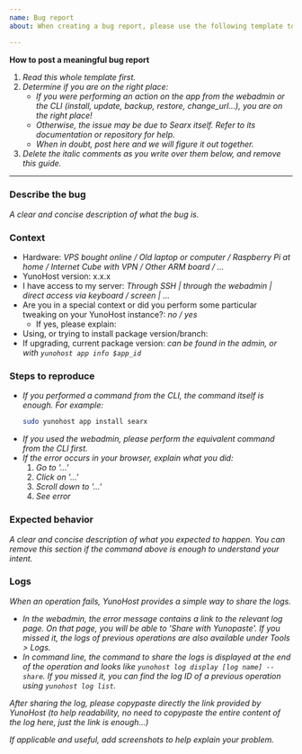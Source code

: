 ```yaml
---
name: Bug report
about: When creating a bug report, please use the following template to provide all the relevant information and help debugging efficiently.

---
```


**How to post a meaningful bug report**
1. *Read this whole template first.*
2. *Determine if you are on the right place:*
   - *If you were performing an action on the app from the webadmin or the CLI (install, update, backup, restore, change_url...), you are on the right place!*
   - *Otherwise, the issue may be due to Searx itself. Refer to its documentation or repository for help.*
   - *When in doubt, post here and we will figure it out together.*
3. *Delete the italic comments as you write over them below, and remove this guide.*
--- 

### Describe the bug

*A clear and concise description of what the bug is.*

### Context

- Hardware: *VPS bought online / Old laptop or computer / Raspberry Pi at home / Internet Cube with VPN / Other ARM board / ...*
- YunoHost version: x.x.x
- I have access to my server: *Through SSH | through the webadmin | direct access via keyboard / screen | ...*
- Are you in a special context or did you perform some particular tweaking on your YunoHost instance?: *no / yes*
  - If yes, please explain:
- Using, or trying to install package version/branch:
- If upgrading, current package version: *can be found in the admin, or with `yunohost app info $app_id`*

### Steps to reproduce

- *If you performed a command from the CLI, the command itself is enough. For example:*
    ```sh
    sudo yunohost app install searx
    ```
- *If you used the webadmin, please perform the equivalent command from the CLI first.*
- *If the error occurs in your browser, explain what you did:*
   1. *Go to '...'*
   2. *Click on '...'*
   3. *Scroll down to '...'*
   4. *See error*

### Expected behavior

*A clear and concise description of what you expected to happen. You can remove this section if the command above is enough to understand your intent.*

### Logs

*When an operation fails, YunoHost provides a simple way to share the logs.*
- *In the webadmin, the error message contains a link to the relevant log page. On that page, you will be able to 'Share with Yunopaste'. If you missed it, the logs of previous operations are also available under Tools > Logs.*
- *In command line, the command to share the logs is displayed at the end of the operation and looks like `yunohost log display [log name] --share`. If you missed it, you can find the log ID of a previous operation using `yunohost log list`.*

*After sharing the log, please copypaste directly the link provided by YunoHost (to help readability, no need to copypaste the entire content of the log here, just the link is enough...)*

*If applicable and useful, add screenshots to help explain your problem.*
